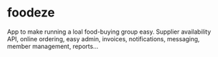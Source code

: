 # foodeze
App to make running a loal food-buying group easy. 
Supplier availability API, online ordering, easy admin, invoices, notifications, messaging, member management, reports...

